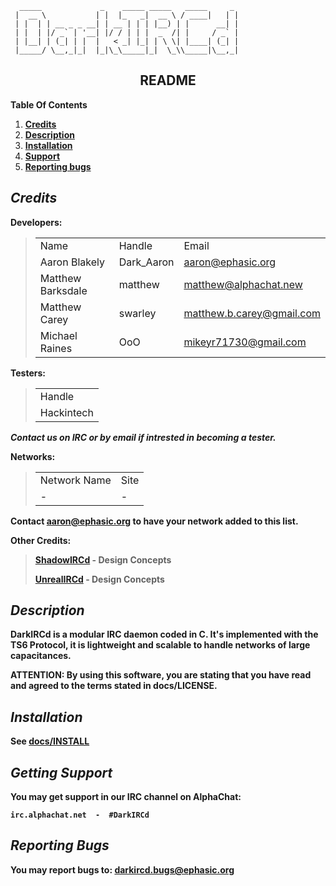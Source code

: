       _____             _    _____ _____   _____     _ 
     |  __ \           | |  |_   _|  __ \ / ____|   | |
     | |  | | __ _ _ __| | __ | | | |__) | |      __| |
     | |  | |/ _` | '__| |/ / | | |  _  /| |     / _` |
     | |__| | (_| | |  |   < _| |_| | \ \| |____| (_| |
     |_____/ \__,_|_|  |_|\_\_____|_|  \_\\_____|\__,_|
                   
<h2 style="text-align:center;">README</h1>


__Table Of Contents__
<ol>
<li><strong><a href="#credits">Credits</a></strong></li>
<li><strong><a href="#description">Description</a></strong></li>
<li><strong><a href="#installation">Installation</a></strong></li>
<li><strong><a href="#support">Support</a></strong></li>
<li><strong><a href="#bugs">Reporting bugs</a><strong></li>
</ol>

<a name="credits"></a>***Credits***
----------------------------------------------------------------

__Developers:__

<blockquote>
 <table>
 <tr><td>Name</td><td>Handle</td><td>Email</td></tr>
 <tr><td>Aaron Blakely</td><td>Dark_Aaron</td><td><a href="mailto:aaron@ephasic.org">aaron@ephasic.org</a></td></tr>
 <tr><td>Matthew Barksdale</td><td>matthew</td><td><a href="mailto:matthew@alphachat.new">matthew@alphachat.new</a></td></tr>
 <tr><td>Matthew Carey</td><td>swarley</td><td><a href="mailto:matthew.b.carey@gmail.com">matthew.b.carey@gmail.com</a></td></tr>
 <tr><td>Michael Raines</td><td>OoO</td><td><a href="mikeyr71730@gmail.com">mikeyr71730@gmail.com</a></td></tr>
 </table>
</blockquote>

__Testers:__
<blockquote>
 <table>
 <tr><td>Handle</td></tr>
 <tr><td>Hackintech</td></tr>
 </table>
</blockquote>

_Contact us on IRC or by email if intrested in becoming a tester._


__Networks:__

<blockquote>
 <table>
  <tr><td>Network Name</td><td>Site</td></tr>
  <tr><td> - </td><td> - </td></tr>
 </table>
</blockquote>

Contact aaron@ephasic.org to have your network added to this list.


__Other Credits:__


>  [ShadowIRCd](http://shadowircd.net/ "ShadowIRCd") - Design Concepts
>
>  [UnrealIRCd](http://unrealircd.com/ "UnrealIRCd")  - Design Concepts


<a name="description"></a>***Description***
-----------------------------------------------------------------

DarkIRCd is a modular IRC daemon coded in C.  It's implemented with 
the TS6 Protocol, it is lightweight and scalable to handle networks of 
large capacitances.  

ATTENTION: By using this software, you are stating that you have read 
and agreed to the terms stated in docs/LICENSE.

<a name="installation"></a>***Installation***
-----------------------------------------------------------------

See [docs/INSTALL](https://github.com/cruzrr/DarkIRCd/blob/master/doc/INSTALL "docs/INSTALL")

<a name="support"></a>***Getting Support***
-----------------------------------------------------------------

You may get support in our IRC channel on AlphaChat:

`irc.alphachat.net  -  #DarkIRCd`

<a name="bugs"></a>***Reporting Bugs***
-----------------------------------------------------------------

You may report bugs to: darkircd.bugs@ephasic.org
